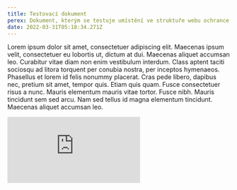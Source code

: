 ```yaml
---
title: Testovací dokument
perex: Dokument, kterým se testuje umístění ve struktuře webu ochrance.cz
date: 2022-03-31T05:18:34.271Z
---
```

<p>Lorem ipsum dolor sit amet, consectetuer adipiscing elit. Maecenas ipsum velit, consectetuer eu lobortis ut, dictum at dui. Maecenas aliquet accumsan leo. Curabitur vitae diam non enim vestibulum interdum. Class aptent taciti sociosqu ad litora torquent per conubia nostra, per inceptos hymenaeos. Phasellus et lorem id felis nonummy placerat. Cras pede libero, dapibus nec, pretium sit amet, tempor quis. Etiam quis quam. Fusce consectetuer risus a nunc. Mauris elementum mauris vitae tortor. Fusce nibh. Mauris tincidunt sem sed arcu. Nam sed tellus id magna elementum tincidunt. Maecenas aliquet accumsan leo.</p>

<p><iframe align="left" frameborder="0" name="PF 2023" scrolling="no" src="https://www.ochrance.cz/aktualne/pf_2023/video_pf_2023_cz.mp4"></iframe></p>
